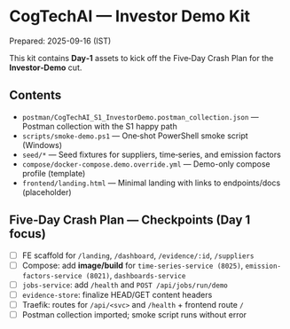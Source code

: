 # CogTechAI — Investor Demo Kit
Prepared: 2025-09-16 (IST)

This kit contains **Day‑1** assets to kick off the Five‑Day Crash Plan for the **Investor‑Demo** cut.

## Contents
- `postman/CogTechAI_S1_InvestorDemo.postman_collection.json` — Postman collection with the S1 happy path
- `scripts/smoke-demo.ps1` — One‑shot PowerShell smoke script (Windows)
- `seed/*` — Seed fixtures for suppliers, time‑series, and emission factors
- `compose/docker-compose.demo.override.yml` — Demo-only compose profile (template)
- `frontend/landing.html` — Minimal landing with links to endpoints/docs (placeholder)

## Five‑Day Crash Plan — Checkpoints (Day 1 focus)
- [ ] FE scaffold for `/landing`, `/dashboard`, `/evidence/:id`, `/suppliers`
- [ ] Compose: add **image/build** for `time-series-service (8025)`, `emission-factors-service (8021)`, `dashboards-service`
- [ ] `jobs-service`: add `/health` and `POST /api/jobs/run/demo`
- [ ] `evidence-store`: finalize HEAD/GET content headers
- [ ] Traefik: routes for `/api/<svc>` and `/health` + frontend route `/`
- [ ] Postman collection imported; smoke script runs without error
